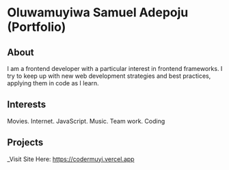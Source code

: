# Oluwamuyiwa Samuel Adepoju (Portfolio)

## About
I am a frontend developer with a particular interest in frontend frameworks. I try to keep up with new web development strategies and best practices, applying them in code as I learn.

## Interests
Movies. Internet. JavaScript. Music. Team work. Coding

## Projects 
_Visit Site Here: https://codermuyi.vercel.app
